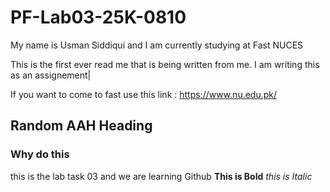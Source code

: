 # PF-Lab03-25K-0810
My name is Usman Siddiqui and I am currently studying at Fast NUCES 

This is the first ever read me that is being written from me. I am writing this as an assignement|

If you want to come to fast use this link : https://www.nu.edu.pk/

## Random AAH Heading

### Why do this

this is the lab task 03 and we are learning Github
**This is Bold**
_this is Italic_
